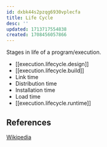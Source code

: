 ```yaml
---
id: dxbk44s2pzqg6930vplecfa
title: Life Cycle
desc: ''
updated: 1713717554838
created: 1708456057866
---
```


Stages in life of a program/execution.

- [[execution.lifecycle.design]]
- [[execution.lifecycle.build]]
- Link time
- Distribution time
- Installation time
- Load time
- [[execution.lifecycle.runtime]]

## References

[Wikipedia](https://en.wikipedia.org/wiki/Program_lifecycle_phase#:~:text=Program%20lifecycle%20phases%20are%20the,load%20time%2C%20and%20run%20time.)
